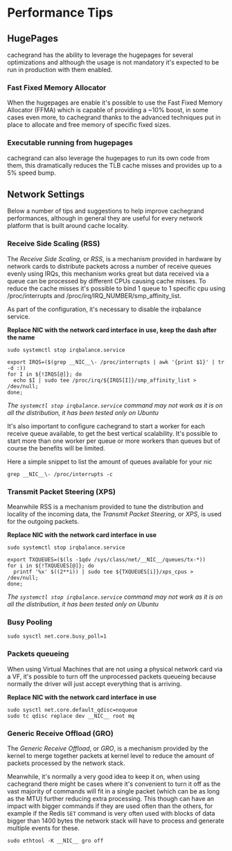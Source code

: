 Performance Tips
================

## HugePages

cachegrand has the ability to leverage the hugepages for several optimizations and although the usage is not mandatory
it's expected to be run in production with them enabled.

### Fast Fixed Memory Allocator

When the hugepages are enable it's possible to use the Fast Fixed Memory Allocator (FFMA) which is capable of providing
a ~10% boost, in some cases even more, to cachegrand thanks to the advanced techniques put in place to allocate and free
memory of specific fixed sizes.

### Executable running from hugepages

cachegrand can also leverage the hugepages to run its own code from them, this dramatically reduces the TLB cache
misses and provides up to a 5% speed bump.

## Network Settings

Below a number of tips and suggestions to help improve cachegrand performances, although in general they are useful for
every network platform that is built around cache locality.

### Receive Side Scaling (RSS)

The *Receive Side Scaling*, or *RSS*, is a mechanism provided in hardware by network cards to distribute packets across
a number of receive queues evenly using IRQs, this mechanism works great but data received via a queue can be processed
by different CPUs causing cache misses.
To reduce the cache misses it's possible to bind 1 queue to 1 specific cpu using /proc/interrupts and
/proc/irq/IRQ_NUMBER/smp_affinity_list.

As part of the configuration, it's necessary to disable the irqbalance service.

**Replace __NIC__ with the network card interface in use, keep the dash after the name**

```shell
sudo systemctl stop irqbalance.service

export IRQS=($(grep __NIC__\- /proc/interrupts | awk '{print $1}' | tr -d :))
for I in ${!IRQS[@]}; do
  echo $I | sudo tee /proc/irq/${IRQS[I]}/smp_affinity_list > /dev/null;
done;
```

*The `systemctl stop irqbalance.service` command may not work as it is on all the distribution, it has been tested only
on Ubuntu*

It's also important to configure cachegrand to start a worker for each receive queue available, to get the best vertical
scalability. It's possible to start more than one worker per queue or more workers than queues but of course the
benefits will be limited.

Here a simple snippet to list the amount of queues available for your nic
```shell
grep __NIC__\- /proc/interrupts -c
```

### Transmit Packet Steering (XPS)

Meanwhile RSS is a mechanism provided to tune the distribution and locality of the incoming data, the *Transmit Packet
Steering*, or *XPS*, is used for the outgoing packets.

**Replace __NIC__ with the network card interface in use**

```shell
sudo systemctl stop irqbalance.service

export TXQUEUES=($(ls -1qdv /sys/class/net/__NIC__/queues/tx-*))
for i in ${!TXQUEUES[@]}; do
  printf '%x' $((2**i)) | sudo tee ${TXQUEUES[i]}/xps_cpus > /dev/null;
done;
```

*The `systemctl stop irqbalance.service` command may not work as it is on all the distribution, it has been tested only
on Ubuntu*

### Busy Pooling

```shell
sudo sysctl net.core.busy_poll=1
```

### Packets queueing

When using Virtual Machines that are not using a physical network card via a VF, it's possible to turn off the
unprocessed packets queueing because normally the driver will just accept everything that is arriving.

**Replace __NIC__ with the network card interface in use**

```shell
sudo sysctl net.core.default_qdisc=noqueue
sudo tc qdisc replace dev __NIC__ root mq
```

### Generic Receive Offload (GRO)

The *Generic Receive Offload*, or *GRO*, is a mechanism provided by the kernel to merge together packets at kernel level
to reduce the amount of packets processed by the network stack.

Meanwhile, it's normally a very good idea to keep it on, when using cachegrand there might be cases where it's convenient
to turn it off as the vast majority of commands will fit in a single packet (which can be as long as the MTU) further
reducing extra processing.
This though can have an impact with bigger commands if they are used often than the others, for example if the Redis
`SET` command is very often used with blocks of data bigger than 1400 bytes the network stack will have to process and
generate multiple events for these.

```shell
sudo ethtool -K __NIC__ gro off
```